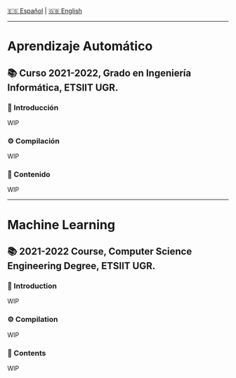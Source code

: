 [:es: Español](#técnicas-de-los-sistemas-inteligentes) | [:gb: English](#intelligent-systems-techniques)

---
# Aprendizaje Automático #
## :books: Curso 2021-2022, Grado en Ingeniería Informática, ETSIIT UGR.
### :pushpin: Introducción
WIP
### :gear: Compilación
WIP
### :link: Contenido
WIP

---
# Machine Learning #
## :books: 2021-2022 Course, Computer Science Engineering Degree, ETSIIT UGR.
### :pushpin: Introduction
WIP
### :gear: Compilation
WIP
### :link: Contents
WIP
